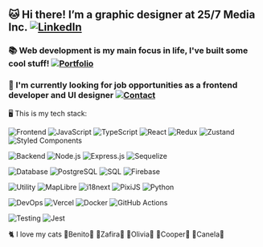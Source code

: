 ## 🐱 Hi there! I’m a graphic designer at 25/7 Media Inc. [![LinkedIn](https://img.shields.io/badge/LinkedIn-%230077B5.svg?logo=linkedin&logoColor=white)](https://linkedin.com/in/joan-gonzalez-9320b31a2) 
### 📚 Web development is my main focus in life, I've built some cool stuff! [![Portfolio](https://img.shields.io/badge/Portfolio-%23323232.svg?style=flat-square)](https://joangonzalez.vercel.app/)
### 📣 I'm currently looking for job opportunities as a frontend developer and UI designer [![Contact](https://img.shields.io/badge/Contact-%23D14836.svg?style=flat-square&logo=gmail&logoColor=white)](mailto:joanignaciogonzalez@example.com)

🖥 This is my tech stack:

![Frontend](https://img.shields.io/badge/Frontend%3A-121212?style=flat-square) ![JavaScript](https://img.shields.io/badge/JavaScript-%23323330.svg?style=flat-square&logo=javascript&logoColor=%23F7DF1E) ![TypeScript](https://img.shields.io/badge/TypeScript-%23007ACC.svg?style=flat-square&logo=typescript&logoColor=white) ![React](https://img.shields.io/badge/React-%2320232a.svg?style=flat-square&logo=react&logoColor=%2361DAFB) ![Redux](https://img.shields.io/badge/Redux-%23764ABC.svg?style=flat-square&logo=redux&logoColor=white) ![Zustand](https://img.shields.io/badge/Zustand-%23181717.svg?style=flat-square&logo=react&logoColor=white) ![Styled Components](https://img.shields.io/badge/Styled%20Components-%23DB7093.svg?style=flat-square&logo=styled-components&logoColor=white)

![Backend](https://img.shields.io/badge/Backend%3A-121212?style=flat-square) ![Node.js](https://img.shields.io/badge/Node.js-%2343853D.svg?style=flat-square&logo=node.js&logoColor=white) ![Express.js](https://img.shields.io/badge/Express.js-%23404d59.svg?style=flat-square&logo=express&logoColor=white) ![Sequelize](https://img.shields.io/badge/Sequelize-%2357C5A7.svg?style=flat-square&logo=sequelize&logoColor=white)

![Database](https://img.shields.io/badge/Database%3A-121212?style=flat-square) ![PostgreSQL](https://img.shields.io/badge/PostgreSQL-%23336791.svg?style=flat-square&logo=postgresql&logoColor=white) ![SQL](https://img.shields.io/badge/SQL-%230066CC.svg?style=flat-square&logo=postgresql&logoColor=white) ![Firebase](https://img.shields.io/badge/Firebase-%23DD2C00.svg?style=flat-square&logo=firebase&logoColor=white)

![Utility](https://img.shields.io/badge/Utility%3A-121212?style=flat-square) ![MapLibre](https://img.shields.io/badge/MapLibre-%2300A1DE.svg?style=flat-square&logo=maplibre&logoColor=white) ![i18next](https://img.shields.io/badge/i18next-%2326A69A.svg?style=flat-square&logo=i18next&logoColor=white) ![PixiJS](https://img.shields.io/badge/PixiJS-%23E72264.svg?style=flat-square&logo=piapro&logoColor=white) ![Python](https://img.shields.io/badge/Python-%233776AB.svg?style=flat-square&logo=python&logoColor=white)

![DevOps](https://img.shields.io/badge/DevOps%3A-121212?style=flat-square) ![Vercel](https://img.shields.io/badge/Vercel-%23080808.svg?style=flat-square&logo=vercel&logoColor=white) ![Docker](https://img.shields.io/badge/Docker-%230db7ed.svg?style=flat-square&logo=docker&logoColor=white) ![GitHub Actions](https://img.shields.io/badge/GitHub%20Actions-%232671E5.svg?style=flat-square&logo=githubactions&logoColor=white)

![Testing](https://img.shields.io/badge/Testing%3A-121212?style=flat-square) ![Jest](https://img.shields.io/badge/Jest-%23C21325.svg?style=flat-square&logo=jest&logoColor=white)

🐈 I love my cats 🤍Benito🤍 🖤Zafira🖤 💜Olivia💜 💚Cooper💚 🧡Canela🧡
